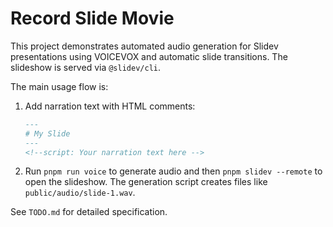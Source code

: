 # Record Slide Movie

This project demonstrates automated audio generation for Slidev presentations using VOICEVOX and automatic slide transitions. The slideshow is served via `@slidev/cli`.

The main usage flow is:

1. Add narration text with HTML comments:
   ```markdown
   ---
   # My Slide
   ---
   <!--script: Your narration text here -->
   ```
2. Run `pnpm run voice` to generate audio and then `pnpm slidev --remote` to open the slideshow.
   The generation script creates files like `public/audio/slide-1.wav`.

See `TODO.md` for detailed specification.
